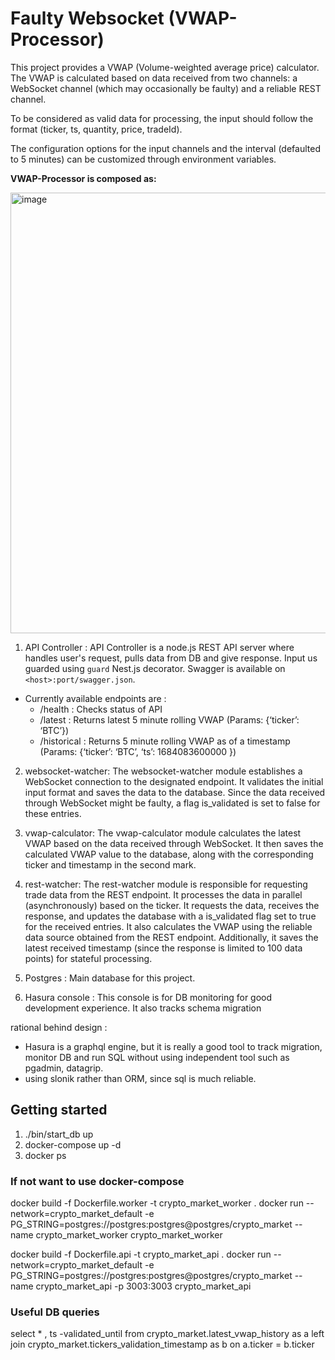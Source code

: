 
# Faulty Websocket (VWAP-Processor)

This project provides a VWAP (Volume-weighted average price) calculator. The VWAP is calculated based on data received from two channels: a WebSocket channel (which may occasionally be faulty) and a reliable REST channel.

To be considered as valid data for processing, the input should follow the format (ticker, ts, quantity, price, tradeId).

The configuration options for the input channels and the interval (defaulted to 5 minutes) can be customized through environment variables.


**VWAP-Processor is composed as:**

<img width="705" alt="image" src="https://github.com/hyossid/crypto-vwap/assets/34973707/4b967959-dc32-4853-a4c4-94fe292ea5cc">




1. API Controller : API Controller is a node.js REST API server where handles user's request, pulls data from DB and give response. Input us guarded using `guard` Nest.js decorator. Swagger is available on `<host>:port/swagger.json`. 
  - Currently available endpoints are :
    - /health : Checks status of API 
    - /latest : Returns latest 5 minute rolling VWAP (Params: {‘ticker’: ‘BTC’})
    - /historical : Returns 5 minute rolling VWAP as of a timestamp (Params: {‘ticker’: ‘BTC’, ‘ts’: 1684083600000 })

2. websocket-watcher: The websocket-watcher module establishes a WebSocket connection to the designated endpoint. It validates the initial input format and saves the data to the database. Since the data received through WebSocket might be faulty, a flag is_validated is set to false for these entries.
3. vwap-calculator: The vwap-calculator module calculates the latest VWAP based on the data received through WebSocket. It then saves the calculated VWAP value to the database, along with the corresponding ticker and timestamp in the second mark.
4. rest-watcher: The rest-watcher module is responsible for requesting trade data from the REST endpoint. It processes the data in parallel (asynchronously) based on the ticker. It requests the data, receives the response, and updates the database with a is_validated flag set to true for the received entries. It also calculates the VWAP using the reliable data source obtained from the REST endpoint. Additionally, it saves the latest received timestamp (since the response is limited to 100 data points) for stateful processing.
5. Postgres : Main database for this project. 

6. Hasura console : This console is for DB monitoring for good development experience. It also tracks schema migration

rational behind design : 
- Hasura is a graphql engine, but it is really a good tool to track migration, monitor DB and run SQL without using independent tool such as pgadmin, datagrip.
- using slonik rather than ORM, since sql is much reliable.
## Getting started

1. ./bin/start_db up 
2. docker-compose up -d 
3. docker ps 



### If not want to use docker-compose 

docker build -f Dockerfile.worker -t crypto_market_worker . 
docker run --network=crypto_market_default -e PG_STRING=postgres://postgres:postgres@postgres/crypto_market --name crypto_market_worker crypto_market_worker


docker build -f Dockerfile.api -t crypto_market_api .
docker run --network=crypto_market_default -e PG_STRING=postgres://postgres:postgres@postgres/crypto_market --name crypto_market_api -p 3003:3003 crypto_market_api




### Useful DB queries

select * , ts -validated_until from crypto_market.latest_vwap_history as a left join crypto_market.tickers_validation_timestamp as b on a.ticker = b.ticker
